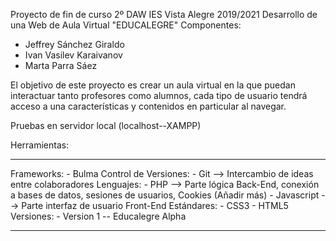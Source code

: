 Proyecto de fin de curso 2º DAW IES Vista Alegre 2019/2021
Desarrollo de una Web de Aula Virtual "EDUCALEGRE"
Componentes:
  - Jeffrey Sánchez Giraldo
  - Ivan Vasilev Karaivanov
  - Marta Parra Sáez

El objetivo de este proyecto es crear un aula virtual en la que puedan interactuar tanto profesores como alumnos,
cada tipo de usuario tendrá acceso a una características y contenidos en particular al navegar.

Pruebas en servidor local (localhost--XAMPP)

Herramientas: 
*****
  Frameworks:
    - Bulma
  Control de Versiones:
    - Git --> Intercambio de ideas entre colaboradores
  Lenguajes:
    - PHP --> Parte lógica Back-End, conexión a bases de datos, sesiones de usuarios, Cookies (Añadir más)
    - Javascript --> Parte interfaz de usuario Front-End
  Estándares:
    - CSS3
    - HTML5
  Versiones:
    - Version 1 -- Educalegre Alpha
*****
